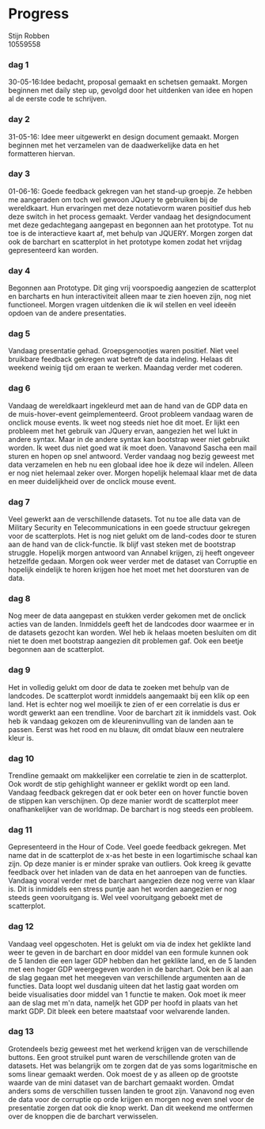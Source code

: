 # Progress
Stijn Robben
<br>
10559558
### dag 1
30-05-16:Idee bedacht, proposal gemaakt en schetsen gemaakt. Morgen beginnen met daily step up, gevolgd door het uitdenken van idee en hopen al de eerste code te schrijven.
<br>
### day 2
31-05-16: Idee meer uitgewerkt en design document gemaakt. Morgen beginnen met het verzamelen van de daadwerkelijke data en het formatteren hiervan.
<br>
### day 3
 01-06-16: Goede feedback gekregen van het stand-up groepje. Ze hebben me aangeraden om toch wel gewoon JQuery te gebruiken bij de wereldkaart. Hun ervaringen met deze notatievorm waren positief dus heb deze switch in het process gemaakt. Verder vandaag het designdocument met deze gedachtegang aangepast en begonnen aan het prototype. Tot nu toe is de interactieve kaart af, met behulp van JQUERY. Morgen zorgen dat ook de barchart en scatterplot in het prototype komen zodat het vrijdag gepresenteerd kan worden. 
<br>
### day 4
Begonnen aan Prototype. Dit ging vrij voorspoedig aangezien de scatterplot en barcharts en hun interactiviteit alleen maar te zien hoeven zijn, nog niet functioneel. Morgen vragen uitdenken die ik wil stellen en veel ideeën opdoen van de andere presentaties.
<br>
### dag 5
Vandaag presentatie gehad. Groepsgenootjes waren positief. Niet veel bruikbare feedback gekregen wat betreft de data indeling. Helaas dit weekend weinig tijd om eraan te werken. Maandag verder met coderen. 
<br>
### dag 6
Vandaag de wereldkaart ingekleurd met aan de hand van de GDP data en de muis-hover-event geimplementeerd. Groot probleem vandaag waren de onclick mouse events. Ik weet nog steeds niet hoe dit moet. Er lijkt een probleem met het gebruik van JQuery ervan, aangezien het wel lukt in andere syntax. Maar in de andere syntax kan bootstrap weer niet gebruikt worden. Ik weet dus niet goed wat ik moet doen. Vanavond Sascha een mail sturen en hopen op snel antwoord. Verder vandaag nog bezig geweest met data verzamelen en heb nu een globaal idee hoe ik deze wil indelen. Alleen er nog niet helemaal zeker over. Morgen hopelijk helemaal klaar met de data en meer duidelijkheid over de onclick mouse event.
<br> 
### dag 7
Veel gewerkt aan de verschillende datasets. Tot nu toe alle data van de Military Security en Telecommunications in een goede structuur gekregen voor de scatterplots. Het is nog niet gelukt om de land-codes door te sturen aan de hand van de click-functie. Ik blijf vast steken met de bootstrap struggle. Hopelijk morgen antwoord van Annabel krijgen, zij heeft ongeveer hetzelfde gedaan. Morgen ook weer verder met de dataset van Corruptie en hopelijk eindelijk te horen krijgen hoe het moet met het doorsturen van de data.
<br>
### dag 8
Nog meer de data aangepast en stukken verder gekomen met de onclick acties van de landen. Inmiddels geeft het de landcodes door waarmee er in de datasets gezocht kan worden. Wel heb ik helaas moeten besluiten om dit niet te doen met bootstrap aangezien dit problemen gaf. Ook een beetje begonnen aan de scatterplot.
<br>
### dag 9
Het in volledig gelukt om door de data te zoeken met behulp van de landcodes. De scatterplot wordt inmiddels aangemaakt bij een klik op een land. Het is echter nog wel moeilijk te zien of er een correlatie is dus er wordt gewerkt aan een trendline. Voor de barchart zit ik inmiddels vast. Ook heb ik vandaag gekozen om de kleureninvulling van de landen aan te passen. Eerst was het rood en nu blauw, dit omdat blauw een neutralere kleur is. 
<br>
### dag 10
Trendline gemaakt om makkelijker een correlatie te zien in de scatterplot. Ook wordt de stip gehighlight wanneer er geklikt wordt op een land. Vandaag feedback gekregen dat er ook beter een on hover functie boven de stippen kan verschijnen. Op deze manier wordt de scatterplot meer onafhankelijker van de worldmap. De barchart is nog steeds een probleem. 
<br>
### dag 11
Gepresenteerd in the Hour of Code. Veel goede feedback gekregen. Met name dat in de scatterplot de x-as het beste in een logartimische schaal kan zijn. Op deze manier is er minder sprake van outliers. Ook kreeg ik gevatte feedback over het inladen van de data en het aanroepen van de functies. Vandaag vooral verder met de barchart aangezien deze nog verre van klaar is. Dit is inmiddels een stress puntje aan het worden aangezien er nog steeds geen vooruitgang is. Wel veel vooruitgang geboekt met de scatterplot. 
<br>
### dag 12
Vandaag veel opgeschoten. Het is gelukt om via de index het geklikte land weer te geven in de barchart en door middel van een formule kunnen ook de 5 landen die een lager GDP hebben dan het geklikte land, en de 5 landen met een hoger GDP weergegeven worden in de barchart. Ook ben ik al aan de slag gegaan met het meegeven van verschillende argumenten aan de functies. Data loopt wel dusdanig uiteen dat het lastig gaat worden om beide visualisaties door middel van 1 functie te maken. Ook moet ik meer aan de slag met m'n data, nameljk het GDP per hoofd in plaats van het markt GDP. Dit bleek een betere maatstaaf voor welvarende landen. 
<br>
### dag 13
Grotendeels bezig geweest met het werkend krijgen van de verschillende buttons. Een groot struikel punt waren de verschillende groten van de datasets. Het was belangrijk om te zorgen dat de yas soms logaritmische en soms linear gemaakt werden. Ook moest de y as alleen op de grootste waarde van de mini dataset van de barchart gemaakt worden. Omdat anders soms de verschillen tussen landen te groot zijn. Vanavond nog even de data voor de corruptie op orde krijgen en morgen nog even snel voor de presentatie zorgen dat ook die knop werkt. Dan dit weekend me ontfermen over de knoppen die de barchart verwisselen. 





